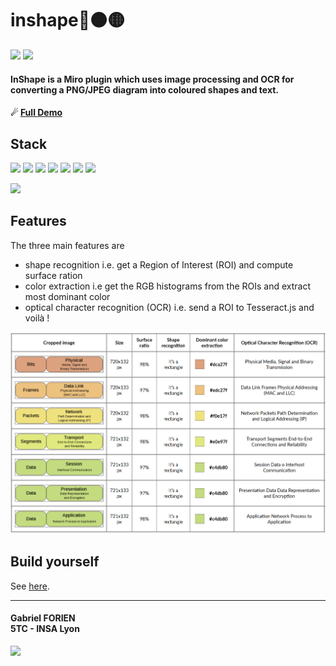 # inshape🔴🟠🟡
[![](https://img.shields.io/badge/open-GitHub%20Pages-blueviolet)](https://gforien.github.io/inshape/)
[![](https://img.shields.io/badge/open-GitHub%20repo-blue)](https://github.com/gforien/inshape)

#### InShape is a Miro plugin which uses image processing and OCR for converting a PNG/JPEG diagram into coloured shapes and text.
#### ☄ [Full Demo](https://gforien.github.io/inshape/static/demo.html?./images/osi.png)


## Stack
![](https://img.shields.io/badge/NodeJS-✓-blue)
![](https://img.shields.io/badge/Express-✓-blue)
![](https://img.shields.io/badge/HTML%20%26%20CSS-✓-blue)
![](https://img.shields.io/badge/client--side%20JavaScript-✓-blue)
![](https://img.shields.io/badge/image--js-✓-blue)
![](https://img.shields.io/badge/Tesseract.js-✓-blue)
![](https://img.shields.io/badge/Miro%20SDK-✓-blue)

![](./static/images/demo.gif)
<!---
    [Edit in JSFiddle](https://jsfiddle.com/sdljdsfl)
--->

## Features
The three main features are
- shape recognition i.e. get a Region of Interest (ROI) and compute surface ration
- color extraction  i.e  get the RGB histograms from the ROIs and extract most dominant color
- optical character recognition (OCR)  i.e. send a ROI to Tesseract.js and voilà !

![](./static/images/osi_extracted.png)


## Build yourself
See [here](BUILDING.md).

---
#### Gabriel FORIEN <br> 5TC - INSA Lyon
![](https://upload.wikimedia.org/wikipedia/commons/b/b9/Logo_INSA_Lyon_%282014%29.svg)
